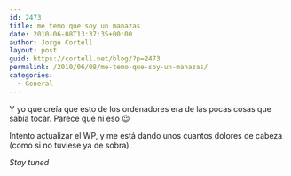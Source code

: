```yaml
---
id: 2473
title: me temo que soy un manazas
date: 2010-06-08T13:37:35+00:00
author: Jorge Cortell
layout: post
guid: https://cortell.net/blog/?p=2473
permalink: /2010/06/08/me-temo-que-soy-un-manazas/
categories:
  - General
---
```

Y yo que creía que esto de los ordenadores era de las pocas cosas que sabía tocar. Parece que ni eso 😉

Intento actualizar el WP, y me está dando unos cuantos dolores de cabeza (como si no tuviese ya de sobra).

_Stay tuned_
